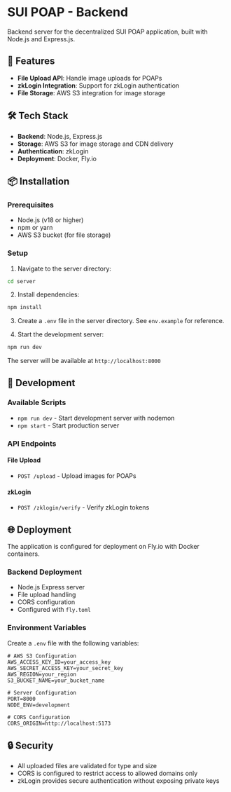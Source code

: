 # SUI POAP - Backend

Backend server for the decentralized SUI POAP application, built with Node.js and Express.js.

## 🚀 Features

- **File Upload API**: Handle image uploads for POAPs
- **zkLogin Integration**: Support for zkLogin authentication
- **File Storage**: AWS S3 integration for image storage

## 🛠️ Tech Stack

- **Backend**: Node.js, Express.js
- **Storage**: AWS S3 for image storage and CDN delivery
- **Authentication**: zkLogin
- **Deployment**: Docker, Fly.io

## 📦 Installation

### Prerequisites

- Node.js (v18 or higher)
- npm or yarn
- AWS S3 bucket (for file storage)

### Setup

1. Navigate to the server directory:
```bash
cd server
```

2. Install dependencies:
```bash
npm install
```

3. Create a `.env` file in the server directory. See `env.example` for reference.

4. Start the development server:
```bash
npm run dev
```

The server will be available at `http://localhost:8000`

## 🔧 Development

### Available Scripts

- `npm run dev` - Start development server with nodemon
- `npm start` - Start production server

### API Endpoints

#### File Upload
- `POST /upload` - Upload images for POAPs

#### zkLogin
- `POST /zklogin/verify` - Verify zkLogin tokens

## 🌐 Deployment

The application is configured for deployment on Fly.io with Docker containers.

### Backend Deployment
- Node.js Express server
- File upload handling
- CORS configuration
- Configured with `fly.toml`

### Environment Variables

Create a `.env` file with the following variables:

```env
# AWS S3 Configuration
AWS_ACCESS_KEY_ID=your_access_key
AWS_SECRET_ACCESS_KEY=your_secret_key
AWS_REGION=your_region
S3_BUCKET_NAME=your_bucket_name

# Server Configuration
PORT=8000
NODE_ENV=development

# CORS Configuration
CORS_ORIGIN=http://localhost:5173
```

## 🔒 Security

- All uploaded files are validated for type and size
- CORS is configured to restrict access to allowed domains only
- zkLogin provides secure authentication without exposing private keys
